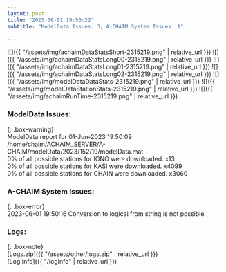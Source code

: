 ```yaml
---
layout: post
title: "2023-06-01 19:50:22"
subtitle: "ModelData Issues: 3; A-CHAIM System Issues: 1"

---
```


![]({{ "/assets/img/achaimDataStatsShort-2315219.png" | relative_url }})
![]({{ "/assets/img/achaimDataStatsLong00-2315219.png" | relative_url }})
![]({{ "/assets/img/achaimDataStatsLong01-2315219.png" | relative_url }})
![]({{ "/assets/img/achaimDataStatsLong02-2315219.png" | relative_url }})
![]({{ "/assets/img/modelDataDataStats-2315219.png" | relative_url }})
![]({{ "/assets/img/modelDataStationStats-2315219.png" | relative_url }})
![]({{ "/assets/img/achaimRunTime-2315219.png" | relative_url }})


### ModelData Issues:  
  
{: .box-warning}  
 ModelData report for 01-Jun-2023 19:50:09   
 /home/chaim/ACHAIM_SERVER/A-CHAIM/modelData/2023/152/19/modelData.mat   
 0% of all possible stations for IONO were downloaded. x13   
 0% of all possible stations for KASI were downloaded. x4099   
 0% of all possible stations for CHAIN were downloaded. x3060   
  
### A-CHAIM System Issues:  
  
{: .box-error}  
2023-06-01 19:50:16 Conversion to logical from string is not possible.  

### Logs:  
  
{: .box-note}  
[Logs.zip]({{ "/assets/other/logs.zip" | relative_url }})  
[Log Info]({{ "/logInfo" | relative_url }})  

